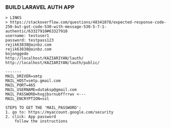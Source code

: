 ### BUILD LARAVEL AUTH APP
	> LINKS
	> https://stackoverflow.com/questions/48341078/expected-response-code-250-but-got-code-530-with-message-530-5-7-1-authentic/63327910#63327910
	username: testuser1
	password: testpass123
	rejik63838@ainbz.com
	rejik63838@ainbz.com
	bojonggede
	http://localhost/KAZIARIYAN/lauth/
	http://localhost/KAZIARIYAN/lauth/public/

	-------
	MAIL_DRIVER=smtp
	MAIL_HOST=smtp.gmail.com
	MAIL_PORT=465   
	MAIL_USERNAME=dutaksp@gmail.com
	MAIL_PASSWORD=hxgjbsrnubffrrwv <--- 
	MAIL_ENCRYPTION=ssl

	STEPS TO GET THE 'MAIL_PASSWORD':
	1. go to: https://myaccount.google.com/security
	2. click: App password
		follow the instructions
